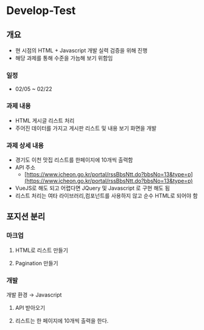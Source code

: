 # Develop-Test
## 개요

- 현 시점의 HTML + Javascript 개발 실력 검증을 위해 진행
- 해당 과제를 통해 수준을 가늠해 보기 위함임

### 일정
- 02/05 ~ 02/22

### 과제 내용

- HTML 게시글 리스트 처리
- 주어진 데이터를 가지고 게시판 리스트 및 내용 보기 화면을 개발

### 과제 상세 내용

- 경기도 이천 맛집 리스트를 한페이지에 10개씩 출력함
- API 주소
    - [https://www.icheon.go.kr/portal/rssBbsNtt.do?bbsNo=13&type=p](https://www.icheon.go.kr/portal/rssBbsNtt.do?bbsNo=13&type=p)
- VueJS로 해도 되고 어렵다면 JQuery 및 Javascript 로 구현 해도 됨
- 리스트 처리는 여타 라이브러리,컴포넌트를 사용하지 않고 순수 HTML로 되어야 함

## 포지션 분리
### 마크업

1. HTML로 리스트 만들기

2. Pagination 만들기

### 개발

개발 환경 → Javascript

1. API 받아오기

2. 리스트는 한 페이지에 10개씩 출력을 한다.
